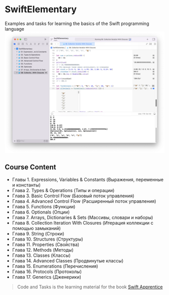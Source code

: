 # SwiftElementary
Examples and tasks for learning the basics of the Swift programming language
![Image](/image1.png)

## Сourse Сontent
- Главы 1. Expressions, Variables & Constants (Выражения, переменные и константы)
- Глава 2. Types & Operations (Типы и операции)
- Глава 3. Basic Control Flow (Базовый поток управления)
- Глава 4. Advanced Control Flow (Расширенный поток управления)
- Глава 5. Functions (Функции)
- Глава 6. Optionals (Опции)
- Глава 7. Arrays, Dictionaries & Sets (Массивы, словари и наборы)
- Глава 8. Collection Iteration With Closures (Итерация коллекции с помощью замыканий)
- Глава 9. String (Строки)
- Глава 10. Structures (Структуры)
- Глава 11. Properties (Свойства)
- Глава 12. Methods (Методы)
- Глава 13. Classes (Классы)
- Глава 14. Advanced Classes (Продвинутые классы)
- Глава 15. Enumerations (Перечисления)
- Глава 16. Protocols (Протоколы)
- Глава 17. Generics (Дженерики)

>Code and Tasks is the learning material for the book [Swift Apprentice](https://www.raywenderlich.com/books/swift-apprentice)
